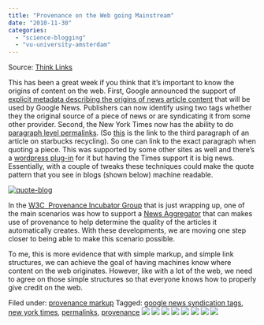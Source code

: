 ```yaml
---
title: "Provenance on the Web going Mainstream"
date: "2010-11-30"
categories: 
  - "science-blogging"
  - "vu-university-amsterdam"
---
```


Source: [Think Links](\"http://thinklinks.wordpress.com/feed/\")

This has been a great week if you think that it’s important to know the origins of content on the web. First, Google announced the support of [explicit metadata describing the origins of news article content](http://googlenewsblog.blogspot.com/2010/11/credit-where-credit-is-due.html) that will be used by Google News. Publishers can now identify using two tags whether they the original source of a piece of news or are syndicating it from some other provider. Second, the New York Times now has the ability to do [paragraph level permalinks](http://scripting.com/stories/2010/11/29/theNyTimesLeadsAgain.html). (So [this](http://green.blogs.nytimes.com/2010/11/30/what-next-after-tossing-a-starbucks-cup/?hp#p3) is the link to the third paragraph of an article on starbucks recycling). So one can link to the exact paragraph when quoting a piece. This was supported by some other sites as well and there’s a [wordpress plug-in](http://wordpress.org/extend/plugins/winerlinks/) for it but having the Times support it is big news. Essentially, with a couple of tweaks these techniques could make the quote pattern that you see in blogs (shown below) machine readable.

[![](http://thinklinks.files.wordpress.com/2010/11/quote-blog.jpg?w=300&h=298 "quote-blog")](http://thinklinks.files.wordpress.com/2010/11/quote-blog.jpg)

In the [W3C  Provenance Incubator Group](http://www.w3.org/2005/Incubator/prov/wiki/Main_Page) that is just wrapping up, one of the main scenarios was how to support a [News Aggregator](http://www.w3.org/2005/Incubator/prov/wiki/User_Requirements#News_Aggregator_Scenario) that can makes use of provenance to help determine the quality of the articles it automatically creates. With these developments, we are moving one step closer to being able to make this scenario possible.

To me, this is more evidence that with simple markup, and simple link structures, we can achieve the goal of having machines know where content on the web originates. However, like with a lot of the web, we need to agree on those simple structures so that everyone knows how to properly give credit on the web.

  
Filed under: [provenance markup](http://thinklinks.wordpress.com/category/provenance-markup/) Tagged: [google news syndication tags](http://thinklinks.wordpress.com/tag/google-news-syndication-tags/), [new york times](http://thinklinks.wordpress.com/tag/new-york-times/), [permalinks](http://thinklinks.wordpress.com/tag/permalinks/), [provenance](http://thinklinks.wordpress.com/tag/provenance/) [![](http://feeds.wordpress.com/1.0/comments/thinklinks.wordpress.com/262/)](http://feeds.wordpress.com/1.0/gocomments/thinklinks.wordpress.com/262/) [![](http://feeds.wordpress.com/1.0/delicious/thinklinks.wordpress.com/262/)](http://feeds.wordpress.com/1.0/godelicious/thinklinks.wordpress.com/262/) [![](http://feeds.wordpress.com/1.0/facebook/thinklinks.wordpress.com/262/)](http://feeds.wordpress.com/1.0/gofacebook/thinklinks.wordpress.com/262/) [![](http://feeds.wordpress.com/1.0/twitter/thinklinks.wordpress.com/262/)](http://feeds.wordpress.com/1.0/gotwitter/thinklinks.wordpress.com/262/) [![](http://feeds.wordpress.com/1.0/stumble/thinklinks.wordpress.com/262/)](http://feeds.wordpress.com/1.0/gostumble/thinklinks.wordpress.com/262/) [![](http://feeds.wordpress.com/1.0/digg/thinklinks.wordpress.com/262/)](http://feeds.wordpress.com/1.0/godigg/thinklinks.wordpress.com/262/) [![](http://feeds.wordpress.com/1.0/reddit/thinklinks.wordpress.com/262/)](http://feeds.wordpress.com/1.0/goreddit/thinklinks.wordpress.com/262/) ![](http://stats.wordpress.com/b.gif?host=thinklinks.wordpress.com&blog=5274753&post=262&subd=thinklinks&ref=&feed=1)
